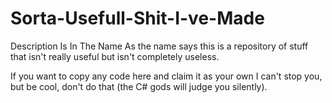 # Sorta-Usefull-Shit-I-ve-Made
Description Is In The Name
As the name says this is a repository of stuff that isn't really useful but isn't completely useless.

If you want to copy any code here and claim it as your own I can't stop you, but be cool, don't do that (the C# gods will judge you silently).
